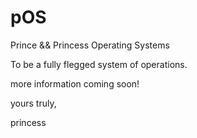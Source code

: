 # pOS
Prince &amp;&amp; Princess Operating Systems

To be a fully flegged system of operations.

more information coming soon!

yours truly,

princess
